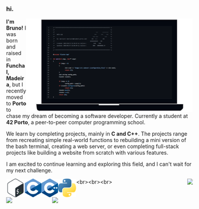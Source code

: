 ### hi.

[<picture><source media="(prefers-color-scheme: dark)" srcset=".github/assets/images/readme-light.png"/><img align="right" width="450" alt="42cursus-webserver" src=".github/assets/images/readme-dark.png"/></picture>](https://github.com/BrunoCostaGH/42cursus-webserv)
**I'm Bruno!** I was born and raised in **Funchal, Madeira**, but I recently moved to **Porto** to chase my dream of becoming a software developer. Currently a student at **42 Porto**, a peer-to-peer computer programming school. 

We learn by completing projects, mainly in **C and C++**. The projects range from recreating simple real-world functions to rebuilding a mini version of the bash terminal, creating a web server, or even completing full-stack projects like building a website from scratch with various features.

I am excited to continue learning and exploring this field, and I can't wait for my next challenge.


[<img height="50" src=".github/assets/images/bash.png" align="left"/>](https://en.wikipedia.org/wiki/Bash_(Unix_shell)) [<img height="50" src=".github/assets/images/c.png" align="left"/>](https://en.wikipedia.org/wiki/C_(programming_language)) [<img height="50" src=".github/assets/images/cpp.svg" align="left"/>](https://en.wikipedia.org/wiki/C%2B%2B) [<img height="50" src=".github/assets/images/python.png" align="left"/>](https://en.wikipedia.org/wiki/Python_(programming_language))
<br><br><br>
[<img width="15" src="https://upload.wikimedia.org/wikipedia/commons/d/d2/Blank.png" align="right"/>]()
[<picture><source media="(prefers-color-scheme: dark)" srcset="https://github-readme-stats.vercel.app/api/pin/?username=BrunoCostaGH&repo=42cursus-webserv&hide_border=true"/><img width="380" src="https://github-readme-stats.vercel.app/api/pin/?username=BrunoCostaGH&repo=42cursus-webserv&hide_border=true&theme=swift" align="right"/>](https://github.com/BrunoCostaGH/42cursus-webserv)
[<picture><source media="(prefers-color-scheme: dark)" srcset="https://github-readme-stats.vercel.app/api/top-langs/?username=BrunoCostaGH&layout=compact&card_width=420&hide_border=true"/><img height="133" src="https://github-readme-stats.vercel.app/api/top-langs/?username=BrunoCostaGH&layout=compact&card_width=420&hide_border=true&theme=swift" align="left"/>](https://github.com/BrunoCostaGH?tab=repositories)
